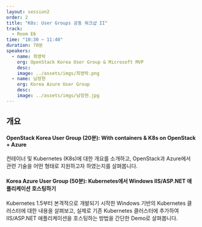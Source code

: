 ```yaml
---
layout: session2
order: 2
title: "K8s: User Groups 공동 워크샵 II"
track:
  - Room E6
time: "10:30 ~ 11:40"
duration: 70분
speakers:
  - name: 최영락
    org: OpenStack Korea User Group & Microsoft MVP
    desc: 
    image: ../assets/imgs/최영락.png
  - name: 남정현
    org: Korea Azure User Group
    desc: 
    image: ../assets/imgs/남정현.jpg
---
```


## 개요

#### OpenStack Korea User Group (20분): With containers & K8s on OpenStack + Azure
컨테이너 및 Kubernetes (K8s)에 대한 개요를 소개하고, OpenStack과 Azure에서 관련 기술을
어떤 형태로 지원하고자 하였는지를 살펴봅니다.

#### Korea Azure User Group (50분): Kubernetes에서 Windows IIS/ASP.NET 애플리케이션 호스팅하기
Kubernetes 1.5부터 본격적으로 개발되기 시작한 Windows 기반의 Kubernetes 클러스터에 대한 내용을 살펴보고,
실제로 기존 Kubernetes 클러스터에 추가하여 IIS/ASP.NET 애플리케이션을 호스팅하는 방법을 간단한 Demo로 살펴봅니다.
